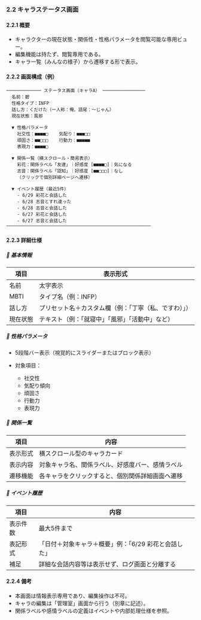 ### 2.2 キャラステータス画面

#### 2.2.1 概要

* キャラクターの現在状態・関係性・性格パラメータを閲覧可能な専用ビュー。
* 編集機能は持たず、閲覧専用である。
* キャラ一覧（みんなの様子）から遷移する形で表示。

#### 2.2.2 画面構成（例）

```
───────────── ステータス画面（キャラA） ────────────────
  名前：碧
  性格タイプ：INFP
  話し方：くだけた（一人称：俺、語尾：〜じゃん）
  現在状態：風邪

  ▼ 性格パラメータ
    社交性：■■■■□    気配り：■■■□□
    頑固さ：■■□□□    行動力：■■■■■
    表現力：■■■■□

  ▼ 関係一覧（横スクロール・簡易表示）
    彩花：関係ラベル「友達」｜好感度 [■■■■□]｜気になる
    志音：関係ラベル「認知」｜好感度 [■■□□□]｜なし
    （クリックで個別詳細ページへ遷移）

  ▼ イベント履歴（最近5件）
    - 6/29 彩花と会話した
    - 6/28 志音とすれ違った
    - 6/28 志音と会話した
    - 6/27 彩花と会話した
    - 6/27 志音と会話した
──────────────────────────────────────────────────────
```

#### 2.2.3 詳細仕様

##### 🔸 基本情報

| 項目   | 表示形式                        |
| ---- | --------------------------- |
| 名前   | 太字表示                        |
| MBTI | タイプ名（例：INFP）                |
| 話し方  | プリセット名＋カスタム欄（例：「丁寧（私、ですわ）」） |
| 現在状態 | テキスト（例：「就寝中」「風邪」「活動中」など）    |

##### 🔸 性格パラメータ

* 5段階バー表示（視覚的にスライダーまたはブロック表示）
* 対象項目：

  * 社交性
  * 気配り傾向
  * 頑固さ
  * 行動力
  * 表現力

##### 🔸 関係一覧

| 項目   | 内容                       |
| ---- | ------------------------ |
| 表示形式 | 横スクロール型のキャラカード           |
| 表示内容 | 対象キャラ名、関係ラベル、好感度バー、感情ラベル |
| 遷移機能 | 各キャラをクリックすると、個別関係詳細画面へ遷移 |

##### 🔸 イベント履歴

| 項目   | 内容                            |
| ---- | ----------------------------- |
| 表示件数 | 最大5件まで                        |
| 表記形式 | 「日付＋対象キャラ＋概要」例：「6/29 彩花と会話した」 |
| 補足   | 詳細な会話内容等は表示せず、ログ画面と分離する       |

#### 2.2.4 備考

* 本画面は情報表示専用であり、編集操作は不可。
* キャラの編集は「管理室」画面から行う（別章に記述）。
* 関係ラベルや感情ラベルの定義はイベントや内部処理仕様を参照。